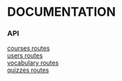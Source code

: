 # DOCUMENTATION

### API

[courses routes](./api/usersRoute.md) <br/>
[users routes](./api/coursesRoute.md) <br/>
[vocabulary routes](./api/vocabularyRoute.md) <br/>
[quizzes routes](./api/quizzesRoute.md) <br/>

